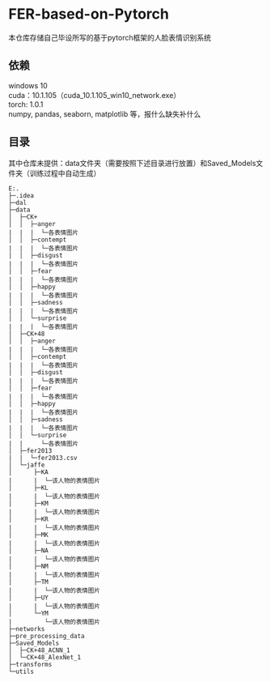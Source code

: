 # FER-based-on-Pytorch

本仓库存储自己毕设所写的基于pytorch框架的人脸表情识别系统

依赖
----
windows 10    
cuda：10.1.105（cuda_10.1.105_win10_network.exe）    
torch: 1.0.1    
numpy, pandas, seaborn, matplotlib 等，报什么缺失补什么


目录
----
其中仓库未提供：data文件夹（需要按照下述目录进行放置）和Saved_Models文件夹（训练过程中自动生成）    
```
E:.    
├─.idea    
├─dal    
├─data    
│  ├─CK+    
│  │  ├─anger    
|  |  |  └─各表情图片    
│  │  ├─contempt    
|  |  |  └─各表情图片    
│  │  ├─disgust    
|  |  |  └─各表情图片    
│  │  ├─fear    
|  |  |  └─各表情图片    
│  │  ├─happy    
|  |  |  └─各表情图片    
│  │  ├─sadness    
|  |  |  └─各表情图片    
│  │  └─surprise    
|  |  |  └─各表情图片    
│  ├─CK+48    
│  │  ├─anger    
|  |  |  └─各表情图片    
│  │  ├─contempt    
|  |  |  └─各表情图片    
│  │  ├─disgust    
|  |  |  └─各表情图片    
│  │  ├─fear    
|  |  |  └─各表情图片    
│  │  ├─happy    
|  |  |  └─各表情图片    
│  │  ├─sadness    
|  |  |  └─各表情图片    
│  │  └─surprise    
|  |     └─各表情图片    
│  ├─fer2013    
|  |  └─fer2013.csv    
│  └─jaffe    
│      ├─KA    
|      |  └─该人物的表情图片    
│      ├─KL    
|      |  └─该人物的表情图片    
│      ├─KM    
|      |  └─该人物的表情图片    
│      ├─KR    
|      |  └─该人物的表情图片    
│      ├─MK    
|      |  └─该人物的表情图片    
│      ├─NA    
|      |  └─该人物的表情图片    
│      ├─NM    
|      |  └─该人物的表情图片    
│      ├─TM    
|      |  └─该人物的表情图片    
│      ├─UY    
|      |  └─该人物的表情图片    
│      └─YM    
|         └─该人物的表情图片    
├─networks    
├─pre_processing_data    
├─Saved_Models    
│  ├─CK+48_ACNN_1    
│  └─CK+48_AlexNet_1    
├─transforms    
└─utils    
``` 
